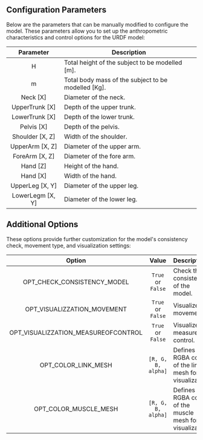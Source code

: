   
## Configuration Parameters

Below are the parameters that can be manually modified to configure the model. These parameters allow you to set up the anthropometric characteristics and control options for the URDF model:

| Parameter        | Description                                                                                                                                 |  
|:----------------:|---------------------------------------------------------------------------------------------------------------------------------------------|
| H                | Total height of the subject to be modelled [m].                                                                                             |
| m                | Total body mass of the subject to be modelled [Kg].                                                                                         |
| Neck [X]         | Diameter of the neck.                                                                                                                       |
| UpperTrunk [X]   | Depth of the upper trunk.                                                                                                                   |
| LowerTrunk [X]   | Depth of the lower trunk.                                                                                                                   |
| Pelvis [X]       | Depth of the pelvis.                                                                                                                        |
| Shoulder [X, Z]  | Width of the shoulder.                                                                                                                      |
| UpperArm [X, Z]  | Diameter of the upper arm.                                                                                                                  |
| ForeArm [X, Z]   | Diameter of the fore arm.                                                                                                                   |
| Hand [Z]         | Height of the hand.                                                                                                                         |
| Hand [X]         | Width of the hand.                                                                                                                          |
| UpperLeg [X, Y]  | Diameter of the upper leg.                                                                                                                  |
| LowerLegm [X, Y] | Diameter of the lower leg.                                                                                                                  |


## Additional Options

These options provide further customization for the model's consistency check, movement type, and visualization settings:

| Option                              | Value               | Description                                                  |
|:-----------------------------------:|:-------------------:|:-------------------------------------------------------------|
| OPT_CHECK_CONSISTENCY_MODEL         | `True` or `False`   | Check the consistency of the model.                          |
| OPT_VISUALIZZATION_MOVEMENT         | `True` or `False`   | Visualize the movement.                                      |
| OPT_VISUALIZZATION_MEASUREOFCONTROL | `True` or `False`   | Visualize the measure of control.                            |
| OPT_COLOR_LINK_MESH                 | `[R, G, B, alpha]`  | Defines the RGBA color of the link mesh for visualization.   |
| OPT_COLOR_MUSCLE_MESH               | `[R, G, B, alpha]`  | Defines the RGBA color of the muscle mesh for visualization. |


